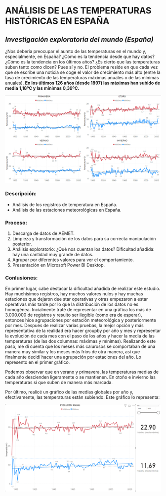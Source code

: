 # ANÁLISIS DE LAS TEMPERATURAS HISTÓRICAS EN ESPAÑA   
## _Investigación exploratoria del mundo (España)_

¿Nos debería preocupar el aumto de las temperaturas en el mundo y, especialmente, en España? ¿Cómo es la tendencia desde que hay datos? ¿Cómo es la tendencia en los últimos años? ¿Es cierto que las temperaturas suben tanto como dicen? Pues sí y no. El problema reside en que cada vez que se escribe una noticia se coge el valor de crecimiento más alto (entre la tasa de crecimiento de las temperaturas máximas anuales o de las mínimas anuales). **En los últimos 126 años (desde 1897) las máximas han subido de media 1,18ºC y las mínimas 0,39ºC.**


![plot](temp.png)


### Descripción:

- Análisis de los registros de temperatura en España.
- Análisis de las estaciones meteorológicas en España.

### Proceso:

1. Descarga de datos de AEMET.
2. Limpieza y transformación de los datos para su correcta manipulación posterior.
3. Análisis exploratorio: ¿Qué nos cuentan los datos? Dificultad añadida: hay una cantidad muy grande de datos.
4. Agrupar por diferentes valores para ver el comportamiento.
5. Presentación en Microsoft Power BI Desktop.

### Conlusiones:

En primer lugar, cabe destacar la dificultad añadida de realizar este estudio. Hay muchísimos registros, hay muchos valores nulos y hay muchas estaciones que dejaron dee star operativas y otras empezaron a estar operativas más tarde por lo que la distribución de los datos no es homogénea. Incialmente traté de representar en una gráfica los más de 3.000.000 de registros y resulto ser ilegible (como era de esperar), entonces hice agrupaciones por estación meteorológica y posteriormente por mes. Después de realizar varias pruebas, la mejor opción y más representativa de la realidad era hacer groupby por año y mes y representar la evolución de cada mes con el paso de los años y hacer la media de las temperaturas (de las dos columnas: máximas y mínimas). Realizando este paso, me di cuenta que los meses más calurosos se comportaban de una manera muy similar y los meses más fríos de otra manera, así que finalmente decidí hacer una agrupación por estaciones del año. Lo represento en el primer gráfico.

Podemos observar que en verano y primavera, las temperaturas medias de cada año descienden ligeramente o se mantienen. En otoño e invierno las temperaturas sí que suben de manera más marcada.

Por último, realicé un gráfico de las medias globales por año y, efectivamente, las temperaturas están subiendo. Este gráfico lo representa: 


![plot](temp2.png)

